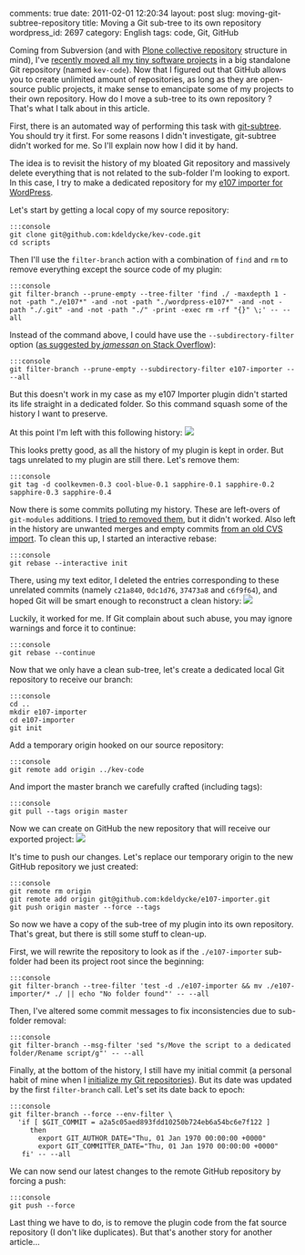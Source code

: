 comments: true
date: 2011-02-01 12:20:34
layout: post
slug: moving-git-subtree-repository
title: Moving a Git sub-tree to its own repository
wordpress_id: 2697
category: English
tags: code, Git, GitHub

Coming from Subversion (and with [Plone collective repository](http://dev.plone.org/collective/browser) structure in mind), I've [recently moved all my tiny software projects](http://kevin.deldycke.com/2010/06/git-commit-history-reconstruction/) in a big standalone Git repository (named `kev-code`). Now that I figured out that GitHub allows you to create unlimited amount of repositories, as long as they are open-source public projects, it make sense to emancipate some of my projects to their own repository. How do I move a sub-tree to its own repository ? That's what I talk about in this article.

First, there is an automated way of performing this task with [git-subtree](http://github.com/apenwarr/git-subtree). You should try it first. For some reasons I didn't investigate, git-subtree didn't worked for me. So I'll explain now how I did it by hand.

The idea is to revisit the history of my bloated Git repository and massively delete everything that is not related to the sub-folder I'm looking to export. In this case, I try to make a dedicated repository for my [e107 importer for WordPress](http://wordpress.org/extend/plugins/e107-importer/).

Let's start by getting a local copy of my source repository:

    
    :::console
    git clone git@github.com:kdeldycke/kev-code.git
    cd scripts
    



Then I'll use the `filter-branch` action with a combination of `find` and `rm` to remove everything except the source code of my plugin:

    
    :::console
    git filter-branch --prune-empty --tree-filter 'find ./ -maxdepth 1 -not -path "./e107*" -and -not -path "./wordpress-e107*" -and -not -path "./.git" -and -not -path "./" -print -exec rm -rf "{}" \;' -- --all
    



Instead of the command above, I could have use the `--subdirectory-filter` option ([as suggested by _jamessan_ on Stack Overflow](http://stackoverflow.com/questions/1662753/export-subtree-in-git-with-history/1662787#1662787)):

    
    :::console
    git filter-branch --prune-empty --subdirectory-filter e107-importer -- --all
    



But this doesn't work in my case as my e107 Importer plugin didn't started its life straight in a dedicated folder. So this command squash some of the history I want to preserve.

At this point I'm left with this following history:
[![](http://kevin.deldycke.com/wp-content/uploads/2011/01/git-subtree-cleanup-results-300x145.png)](http://kevin.deldycke.com/wp-content/uploads/2011/01/git-subtree-cleanup-results.png)

This looks pretty good, as all the history of my plugin is kept in order. But tags unrelated to my plugin are still there. Let's remove them:

    
    :::console
    git tag -d coolkevmen-0.3 cool-blue-0.1 sapphire-0.1 sapphire-0.2 sapphire-0.3 sapphire-0.4
    



Now there is some commits polluting my history. These are left-overs of `git-modules` additions. I [tried to removed them](http://stackoverflow.com/questions/1260748/how-do-i-remove-a-git-submodule/1260982#1260982), but it didn't worked. Also left in the history are unwanted merges and empty commits [from an old CVS import](http://kevin.deldycke.com/2010/02/how-to-fork-cvs-project-git/). To clean this up, I started an interactive rebase:

    
    :::console
    git rebase --interactive init
    



There, using my text editor, I deleted the entries corresponding to these unrelated commits (namely `c21a840`, `0dc1d76`, `37473a8` and `c6f9f64`), and hoped Git will be smart enough to reconstruct a clean history:
[![](http://kevin.deldycke.com/wp-content/uploads/2011/01/git-interactive-rebase-300x130.png)](http://kevin.deldycke.com/wp-content/uploads/2011/01/git-interactive-rebase.png)

Luckily, it worked for me. If Git complain about such abuse, you may ignore warnings and force it to continue:

    
    :::console
    git rebase --continue
    



Now that we only have a clean sub-tree, let's create a dedicated local Git repository to receive our branch:

    
    :::console
    cd ..
    mkdir e107-importer
    cd e107-importer
    git init
    



Add a temporary origin hooked on our source repository:

    
    :::console
    git remote add origin ../kev-code
    



And import the master branch we carefully crafted (including tags):

    
    :::console
    git pull --tags origin master
    



Now we can create on GitHub the new repository that will receive our exported project:
[![](http://kevin.deldycke.com/wp-content/uploads/2011/01/github-new-repository-form-300x212.png)](http://kevin.deldycke.com/wp-content/uploads/2011/01/github-new-repository-form.png)

It's time to push our changes. Let's replace our temporary origin to the new GitHub repository we just created:

    
    :::console
    git remote rm origin
    git remote add origin git@github.com:kdeldycke/e107-importer.git
    git push origin master --force --tags
    



So now we have a copy of the sub-tree of my plugin into its own repository. That's great, but there is still some stuff to clean-up.

First, we will rewrite the repository to look as if the `./e107-importer` sub-folder had been its project root since the beginning:

    
    :::console
    git filter-branch --tree-filter 'test -d ./e107-importer && mv ./e107-importer/* ./ || echo "No folder found"' -- --all
    



Then, I've altered some commit messages to fix inconsistencies due to sub-folder removal:

    
    :::console
    git filter-branch --msg-filter 'sed "s/Move the script to a dedicated folder/Rename script/g"' -- --all
    



Finally, at the bottom of the history, I still have my initial commit (a personal habit of mine when I [initialize my Git repositories](http://kevin.deldycke.com/2010/05/initialize-git-repositories/)). But its date was updated by the first `filter-branch` call. Let's set its date back to epoch:

    
    :::console
    git filter-branch --force --env-filter \
      'if [ $GIT_COMMIT = a2a5c05aed893fdd10250b724eb6a54bc6e7f122 ]
         then
           export GIT_AUTHOR_DATE="Thu, 01 Jan 1970 00:00:00 +0000"
           export GIT_COMMITTER_DATE="Thu, 01 Jan 1970 00:00:00 +0000"
       fi' -- --all
    



We can now send our latest changes to the remote GitHub repository by forcing a push:

    
    :::console
    git push --force
    



Last thing we have to do, is to remove the plugin code from the fat source repository (I don't like duplicates). But that's another story for another article...
